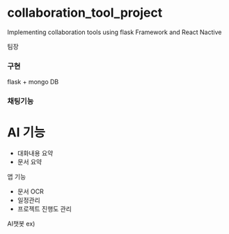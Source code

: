 # collaboration_tool_project
 Implementing collaboration tools using flask Framework and React Nactive

팀장 


### 구현 
flask + mongo DB

### 채팅기능
# 
# AI 기능 
- 대화내용 요약
- 문서 요약

앱 기능
- 문서 OCR
- 일정관리
- 프로젝트 진행도 관리

AI챗봇
ex) 

